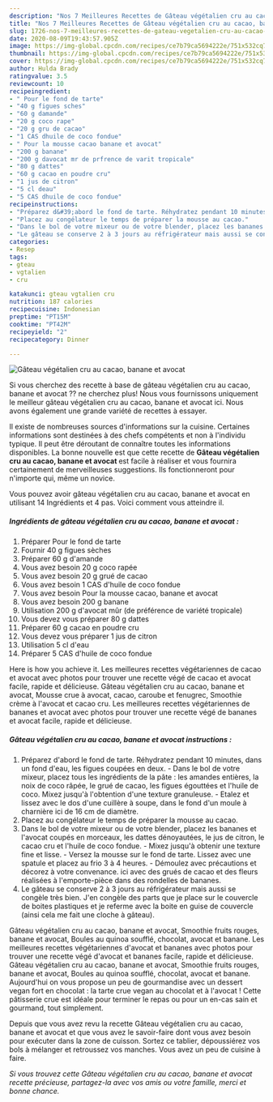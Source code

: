 ```yaml
---
description: "Nos 7 Meilleures Recettes de Gâteau végétalien cru au cacao, banane et avocat"
title: "Nos 7 Meilleures Recettes de Gâteau végétalien cru au cacao, banane et avocat"
slug: 1726-nos-7-meilleures-recettes-de-gateau-vegetalien-cru-au-cacao-banane-et-avocat
date: 2020-08-09T19:43:57.905Z
image: https://img-global.cpcdn.com/recipes/ce7b79ca5694222e/751x532cq70/gateau-vegetalien-cru-au-cacao-banane-et-avocat-photo-principale-de-la-recette.jpg
thumbnail: https://img-global.cpcdn.com/recipes/ce7b79ca5694222e/751x532cq70/gateau-vegetalien-cru-au-cacao-banane-et-avocat-photo-principale-de-la-recette.jpg
cover: https://img-global.cpcdn.com/recipes/ce7b79ca5694222e/751x532cq70/gateau-vegetalien-cru-au-cacao-banane-et-avocat-photo-principale-de-la-recette.jpg
author: Hulda Brady
ratingvalue: 3.5
reviewcount: 10
recipeingredient:
- " Pour le fond de tarte"
- "40 g figues sches"
- "60 g damande"
- "20 g coco rape"
- "20 g gru de cacao"
- "1 CAS dhuile de coco fondue"
- " Pour la mousse cacao banane et avocat"
- "200 g banane"
- "200 g davocat mr de prfrence de varit tropicale"
- "80 g dattes"
- "60 g cacao en poudre cru"
- "1 jus de citron"
- "5 cl deau"
- "5 CAS dhuile de coco fondue"
recipeinstructions:
- "Préparez d&#39;abord le fond de tarte. Réhydratez pendant 10 minutes, dans un fond d&#39;eau, les figues coupées en deux. Dans le bol de votre mixeur, placez tous les ingrédients de la pâte : les amandes entières, la noix de coco râpée, le grué de cacao, les figues égouttées et l&#39;huile de coco. Mixez jusqu&#39;à l&#39;obtention d&#39;une texture granuleuse. Etalez et lissez avec le dos d&#39;une cuillère à soupe, dans le fond d&#39;un moule à charnière ici de 16 cm de diamètre."
- "Placez au congélateur le temps de préparer la mousse au cacao."
- "Dans le bol de votre mixeur ou de votre blender, placez les bananes et l&#39;avocat coupés en morceaux, les dattes dénoyautées, le jus de citron, le cacao cru et l&#39;huile de coco fondue. Mixez jusqu&#39;à obtenir une texture fine et lisse. Versez la mousse sur le fond de tarte. Lissez avec une spatule et placez au frio 3 à 4 heures. Démoulez avec précautions et décorez à votre convenance. ici avec des grués de cacao et des fleurs réalisées à l&#39;emporte-pièce dans des rondelles de bananes."
- "Le gâteau se conserve 2 à 3 jours au réfrigérateur mais aussi se congèle très bien. J&#39;en congèle des parts que je place sur le couvercle de boites plastiques et je referme avec la boite en guise de couvercle (ainsi cela me fait une cloche à gâteau)."
categories:
- Resep
tags:
- gteau
- vgtalien
- cru

katakunci: gteau vgtalien cru 
nutrition: 187 calories
recipecuisine: Indonesian
preptime: "PT15M"
cooktime: "PT42M"
recipeyield: "2"
recipecategory: Dinner

---
```



![Gâteau végétalien cru au cacao, banane et avocat](https://img-global.cpcdn.com/recipes/ce7b79ca5694222e/751x532cq70/gateau-vegetalien-cru-au-cacao-banane-et-avocat-photo-principale-de-la-recette.jpg)

Si vous cherchez des recette à base de gâteau végétalien cru au cacao, banane et avocat ?? ne cherchez plus! Nous vous fournissons uniquement le meilleur gâteau végétalien cru au cacao, banane et avocat ici. Nous avons également une grande variété de recettes à essayer.

Il existe de nombreuses sources d'informations sur la cuisine. Certaines informations sont destinées à des chefs compétents et non à l'individu typique. Il peut être déroutant de connaître toutes les informations disponibles. La bonne nouvelle est que cette recette de <strong> Gâteau végétalien cru au cacao, banane et avocat </strong> est facile à réaliser et vous fournira certainement de merveilleuses suggestions. Ils fonctionneront pour n'importe qui, même un novice.

<!--inarticleads1-->

Vous pouvez avoir gâteau végétalien cru au cacao, banane et avocat en utilisant 14 Ingrédients et 4 pas. Voici comment vous atteindre il.

##### Ingrédients de gâteau végétalien cru au cacao, banane et avocat :

1. Préparer  Pour le fond de tarte
1. Fournir 40 g figues sèches
1. Préparer 60 g d&#39;amande
1. Vous avez besoin 20 g coco rapée
1. Vous avez besoin 20 g grué de cacao
1. Vous avez besoin 1 CAS d&#39;huile de coco fondue
1. Vous avez besoin  Pour la mousse cacao, banane et avocat
1. Vous avez besoin 200 g banane
1. Utilisation 200 g d&#39;avocat mûr (de préférence de variété tropicale)
1. Vous devez vous préparer 80 g dattes
1. Préparer 60 g cacao en poudre cru
1. Vous devez vous préparer 1 jus de citron
1. Utilisation 5 cl d&#39;eau
1. Préparer 5 CAS d&#39;huile de coco fondue


Here is how you achieve it. Les meilleures recettes végétariennes de cacao et avocat avec photos pour trouver une recette végé de cacao et avocat facile, rapide et délicieuse. Gâteau végétalien cru au cacao, banane et avocat, Mousse crue à avocat, cacao, caroube et fenugrec, Smoothie crème à l&#39;avocat et cacao cru. Les meilleures recettes végétariennes de bananes et avocat avec photos pour trouver une recette végé de bananes et avocat facile, rapide et délicieuse. 

<!--inarticleads2-->

##### Gâteau végétalien cru au cacao, banane et avocat instructions :

1. Préparez d&#39;abord le fond de tarte. Réhydratez pendant 10 minutes, dans un fond d&#39;eau, les figues coupées en deux. - Dans le bol de votre mixeur, placez tous les ingrédients de la pâte : les amandes entières, la noix de coco râpée, le grué de cacao, les figues égouttées et l&#39;huile de coco. Mixez jusqu&#39;à l&#39;obtention d&#39;une texture granuleuse. - Etalez et lissez avec le dos d&#39;une cuillère à soupe, dans le fond d&#39;un moule à charnière ici de 16 cm de diamètre.
1. Placez au congélateur le temps de préparer la mousse au cacao.
1. Dans le bol de votre mixeur ou de votre blender, placez les bananes et l&#39;avocat coupés en morceaux, les dattes dénoyautées, le jus de citron, le cacao cru et l&#39;huile de coco fondue. - Mixez jusqu&#39;à obtenir une texture fine et lisse. - Versez la mousse sur le fond de tarte. Lissez avec une spatule et placez au frio 3 à 4 heures. - Démoulez avec précautions et décorez à votre convenance. ici avec des grués de cacao et des fleurs réalisées à l&#39;emporte-pièce dans des rondelles de bananes.
1. Le gâteau se conserve 2 à 3 jours au réfrigérateur mais aussi se congèle très bien. J&#39;en congèle des parts que je place sur le couvercle de boites plastiques et je referme avec la boite en guise de couvercle (ainsi cela me fait une cloche à gâteau).


Gâteau végétalien cru au cacao, banane et avocat, Smoothie fruits rouges, banane et avocat, Boules au quinoa soufflé, chocolat, avocat et banane. Les meilleures recettes végétariennes d&#39;avocat et bananes avec photos pour trouver une recette végé d&#39;avocat et bananes facile, rapide et délicieuse. Gâteau végétalien cru au cacao, banane et avocat, Smoothie fruits rouges, banane et avocat, Boules au quinoa soufflé, chocolat, avocat et banane. Aujourd&#39;hui on vous propose un peu de gourmandise avec un dessert vegan fort en chocolat : la tarte crue vegan au chocolat et à l&#39;avocat ! Cette pâtisserie crue est idéale pour terminer le repas ou pour un en-cas sain et gourmand, tout simplement. 

<!--inarticleads1-->

<p>
Depuis que vous avez revu la recette Gâteau végétalien cru au cacao, banane et avocat et que vous avez le savoir-faire dont vous avez besoin pour exécuter dans la zone de cuisson. Sortez ce tablier, dépoussiérez vos bols à mélanger et retroussez vos manches. Vous avez un peu de cuisine à faire.
</p>

<p>
<i>Si vous trouvez cette Gâteau végétalien cru au cacao, banane et avocat recette précieuse, partagez-la avec vos amis ou votre famille, merci et bonne chance.</i>
</p>

